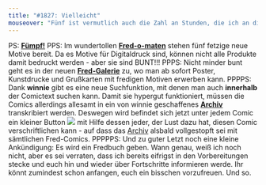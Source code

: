 ```yaml
---
title: "#1827: Vielleicht"
mouseover: "Fünf ist vermutlich auch die Zahl an Stunden, die ich an diesem Comic saß. Min-des-tens. Uff."
---
```


PS:
<a href="http://www.fonflatter.de/kalender"><strong>Fümpf!</strong></a>
PPS:
Im wundertollen <a href="http://fred-o-mat.spreadshirt.net"><strong>Fred-o-maten</strong></a> stehen fünf fetzige  neue Motive bereit. Da es Motive für Digitaldruck sind, können nicht alle Produkte damit bedruckt werden - aber sie sind BUNT!!!
PPPS:
Nicht minder bunt geht es in der neuen <a href="http://fonflatter.mygall.net/"><strong>Fred-Galerie</strong></a> zu, wo man ab sofort Poster, Kunstdrucke und Grußkarten mit fredigen Motiven erwerben kann. 
PPPPS:
Dank <strong>winnie</strong> gibt es eine neue Suchfunktion, mit denen man auch <strong>innerhalb</strong> der Comictext suchen kann. Damit sie hypergut funktioniert, müssen die Comics allerdings allesamt in ein von winnie geschaffenes <a href="http://wh89.piranho.de/archive.php"><strong>Archiv</strong></a> transkribiert werden. Deswegen wird befindet sich jetzt unter jedem Comic ein kleiner Button
<img src="http://www.fonflatter.de/bilder/transkript_btn.gif" />
mit Hilfe dessen jeder, der Lust dazu hat, diesen Comic verschriftlichen kann - auf dass das <a href="http://wh89.piranho.de/archive.php">Archiv</a> alsbald vollgestopft sei mit sämtlichen Fred-Comics.
PPPPPS:
Und zu guter Letzt noch eine kleine Ankündigung:
Es wird ein Fredbuch geben. Wann genau, weiß ich noch nicht, aber es sei verraten, dass ich bereits eifrigst in den Vorbereitungen stecke und euch hin und wieder über Fortschritte informieren werde. Ihr könnt zumindest schon anfangen, euch ein bisschen vorzufreuen.
Und so.

